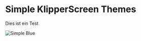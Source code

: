 # Simple KlipperScreen Themes

Dies ist ein Test

![Simple Blue](https://github.com/user-attachments/assets/d40700f7-259f-477b-a4ac-57a6385307d6)
